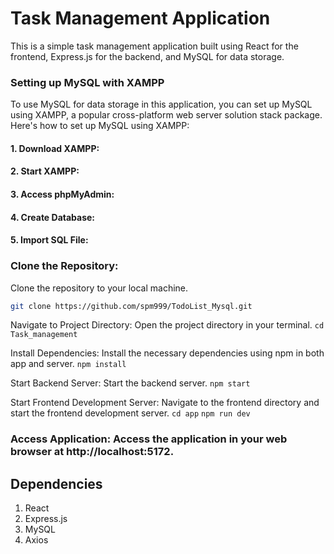 # Task Management Application
This is a simple task management application built using React for the frontend, Express.js for the backend, and MySQL for data storage.

### Setting up MySQL with XAMPP
To use MySQL for data storage in this application, you can set up MySQL using XAMPP, a popular cross-platform web server solution stack package. Here's how to set up MySQL using XAMPP:



#### 1. Download XAMPP: 
#### 2. Start XAMPP: 
#### 3. Access phpMyAdmin: 
#### 4. Create Database: 
#### 5. Import SQL File: 



### Clone the Repository: 

Clone the repository to your local machine.
   ```bash
   git clone https://github.com/spm999/TodoList_Mysql.git
   ```

Navigate to Project Directory: Open the project directory in your terminal.
    ```
    cd Task_management
    ```
    
Install Dependencies: Install the necessary dependencies using npm in both app and server.
    ```
    npm install
    ```
    
Start Backend Server: Start the backend server.
    ```
    npm start
    ```
    
Start Frontend Development Server: Navigate to the frontend directory and start the frontend development server.
    ```
    cd app
    ```
    ```
    npm run dev
    ```
    
### Access Application: Access the application in your web browser at http://localhost:5172.


## Dependencies
1. React
2. Express.js
3. MySQL
4. Axios



